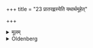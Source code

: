 +++
title = "23 प्रातरह्णस्येति यथार्थमूहेत्"

+++

<details><summary>मूलम्</summary>

प्रातरह्णस्येति यथार्थमूहेत् २३
</details>

<details><summary>Oldenberg</summary>

24. Let him change (the word), 'Of the forenoon,' according (to the different times of the day).
</details>
